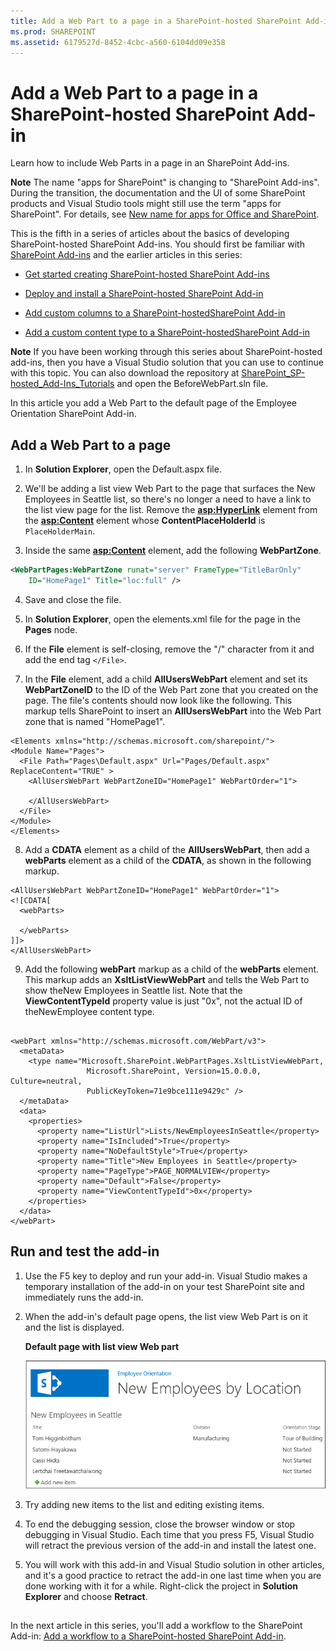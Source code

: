 ```yaml
---
title: Add a Web Part to a page in a SharePoint-hosted SharePoint Add-in
ms.prod: SHAREPOINT
ms.assetid: 6179527d-8452-4cbc-a560-6104dd09e358
---
```



# Add a Web Part to a page in a SharePoint-hosted SharePoint Add-in
Learn how to include Web Parts in a page in an SharePoint Add-ins.
 

 **Note**  The name "apps for SharePoint" is changing to "SharePoint Add-ins". During the transition, the documentation and the UI of some SharePoint products and Visual Studio tools might still use the term "apps for SharePoint". For details, see  [New name for apps for Office and SharePoint](new-name-for-apps-for-sharepoint.md#bk_newname).
 

This is the fifth in a series of articles about the basics of developing SharePoint-hosted SharePoint Add-ins. You should first be familiar with  [SharePoint Add-ins](sharepoint-add-ins.md) and the earlier articles in this series:
 

-  [Get started creating SharePoint-hosted SharePoint Add-ins](get-started-creating-sharepoint-hosted-sharepoint-add-ins.md)
    
 
-  [Deploy and install a SharePoint-hosted SharePoint Add-in](deploy-and-install-a-sharepoint-hosted-sharepoint-add-in.md)
    
 
-  [Add custom columns to a SharePoint-hostedSharePoint Add-in](add-custom-columns-to-a-sharepoint-hostedsharepoint-add-in.md)
    
 
-  [Add a custom content type to a SharePoint-hostedSharePoint Add-in](add-a-custom-content-type-to-a-sharepoint-hostedsharepoint-add-in.md)
    
 

 **Note**  If you have been working through this series about SharePoint-hosted add-ins, then you have a Visual Studio solution that you can use to continue with this topic. You can also download the repository at  [SharePoint_SP-hosted_Add-Ins_Tutorials](https://github.com/OfficeDev/SharePoint_SP-hosted_Add-Ins_Tutorials) and open the BeforeWebPart.sln file.
 

In this article you add a Web Part to the default page of the Employee Orientation SharePoint Add-in.
 

## Add a Web Part to a page


 

 

1. In  **Solution Explorer**, open the Default.aspx file. 
    
 
2. We'll be adding a list view Web Part to the page that surfaces the New Employees in Seattle list, so there's no longer a need to have a link to the list view page for the list. Remove the **<asp:HyperLink>** element from the **<asp:Content>** element whose **ContentPlaceHolderId** is `PlaceHolderMain`. 
    
 
3. Inside the same  **<asp:Content>** element, add the following **WebPartZone**. 
    
  ```XML
  <WebPartPages:WebPartZone runat="server" FrameType="TitleBarOnly" 
      ID="HomePage1" Title="loc:full" />

  ```

4. Save and close the file.
    
 
5. In  **Solution Explorer**, open the elements.xml file for the page in the  **Pages** node.
    
 
6. If the  **File** element is self-closing, remove the "/" character from it and add the end tag `</File>`.
    
 
7. In the  **File** element, add a child **AllUsersWebPart** element and set its **WebPartZoneID** to the ID of the Web Part zone that you created on the page. The file's contents should now look like the following. This markup tells SharePoint to insert an **AllUsersWebPart** into the Web Part zone that is named "HomePage1".
    
  ```
  <Elements xmlns="http://schemas.microsoft.com/sharepoint/">
  <Module Name="Pages">
    <File Path="Pages\Default.aspx" Url="Pages/Default.aspx" ReplaceContent="TRUE" >
      <AllUsersWebPart WebPartZoneID="HomePage1" WebPartOrder="1">

      </AllUsersWebPart>
    </File>
  </Module>
</Elements>

  ```

8. Add a  **CDATA** element as a child of the **AllUsersWebPart**, then add a  **webParts** element as a child of the **CDATA**, as shown in the following markup. 
    
  ```
  <AllUsersWebPart WebPartZoneID="HomePage1" WebPartOrder="1">
  <![CDATA[
    <webParts>

    </webParts>
  ]]>
</AllUsersWebPart>
  ```

9. Add the following  **webPart** markup as a child of the **webParts** element. This markup adds an **XsltListViewWebPart** and tells the Web Part to show theNew Employees in Seattle list. Note that the **ViewContentTypeId** property value is just "0x", not the actual ID of theNewEmployee content type.
    
  ```
  
  <webPart xmlns="http://schemas.microsoft.com/WebPart/v3">
    <metaData>
      <type name="Microsoft.SharePoint.WebPartPages.XsltListViewWebPart, 
                   Microsoft.SharePoint, Version=15.0.0.0, Culture=neutral, 
                   PublicKeyToken=71e9bce111e9429c" />
    </metaData>
    <data>
      <properties>
        <property name="ListUrl">Lists/NewEmployeesInSeattle</property>
        <property name="IsIncluded">True</property>
        <property name="NoDefaultStyle">True</property>
        <property name="Title">New Employees in Seattle</property>
        <property name="PageType">PAGE_NORMALVIEW</property>
        <property name="Default">False</property>
        <property name="ViewContentTypeId">0x</property>
      </properties>
    </data>
  </webPart>
  ```


## Run and test the add-in


 

 

1. Use the F5 key to deploy and run your add-in. Visual Studio makes a temporary installation of the add-in on your test SharePoint site and immediately runs the add-in. 
    
 
2. When the add-in's default page opens, the list view Web Part is on it and the list is displayed. 
    
    **Default page with list view Web part**

 

     ![Default page of the add-in with the "New Employees in Seattle" list displayed in a Web Part.](images/31e8e4b1-e2e6-416b-b360-9979a1f16fc7.PNG)
 

    
    
 
3. Try adding new items to the list and editing existing items.
    
 
4. To end the debugging session, close the browser window or stop debugging in Visual Studio. Each time that you press F5, Visual Studio will retract the previous version of the add-in and install the latest one.
    
 
5. You will work with this add-in and Visual Studio solution in other articles, and it's a good practice to retract the add-in one last time when you are done working with it for a while. Right-click the project in  **Solution Explorer** and choose **Retract**.
    
 

## 
<a name="Nextsteps"> </a>

In the next article in this series, you'll add a workflow to the SharePoint Add-in:  [Add a workflow to a SharePoint-hosted SharePoint Add-in](add-a-workflow-to-a-sharepoint-hosted-sharepoint-add-in.md).
 

 

